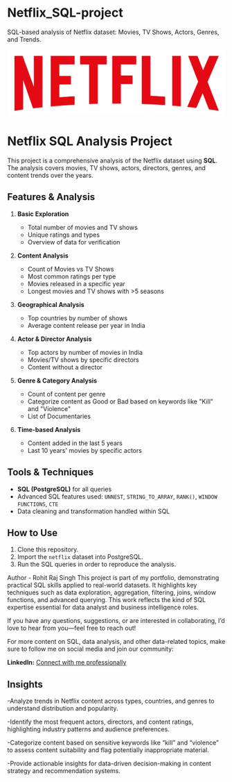 # Netflix_SQL-project
SQL-based analysis of Netflix dataset: Movies, TV Shows, Actors, Genres, and Trends.


![Netflix_Logo](https://github.com/rohitsingh889/Netflix_SQL-project/blob/main/logo.png)

# Netflix SQL Analysis Project

This project is a comprehensive analysis of the Netflix dataset using **SQL**. The analysis covers movies, TV shows, actors, directors, genres, and content trends over the years.

## Features & Analysis

1. **Basic Exploration**
   - Total number of movies and TV shows
   - Unique ratings and types
   - Overview of data for verification

2. **Content Analysis**
   - Count of Movies vs TV Shows
   - Most common ratings per type
   - Movies released in a specific year
   - Longest movies and TV shows with >5 seasons

3. **Geographical Analysis**
   - Top countries by number of shows
   - Average content release per year in India

4. **Actor & Director Analysis**
   - Top actors by number of movies in India
   - Movies/TV shows by specific directors
   - Content without a director

5. **Genre & Category Analysis**
   - Count of content per genre
   - Categorize content as Good or Bad based on keywords like "Kill" and "Violence"
   - List of Documentaries

6. **Time-based Analysis**
   - Content added in the last 5 years
   - Last 10 years' movies by specific actors

## Tools & Techniques
- **SQL (PostgreSQL)** for all queries
- Advanced SQL features used: `UNNEST`, `STRING_TO_ARRAY`, `RANK()`, `WINDOW FUNCTIONS`, `CTE`
- Data cleaning and transformation handled within SQL

## How to Use
1. Clone this repository.
2. Import the `netflix` dataset into PostgreSQL.
3. Run the SQL queries in order to reproduce the analysis.


Author - Rohit Raj Singh
This project is part of my portfolio, demonstrating practical SQL skills applied to real-world datasets.
It highlights key techniques such as data exploration, aggregation, filtering, joins, window functions, and advanced querying.
This work reflects the kind of SQL expertise essential for data analyst and business intelligence roles.

If you have any questions, suggestions, or are interested in collaborating, I’d love to hear from you—feel free to reach out!

For more content on SQL, data analysis, and other data-related topics, make sure to follow me on social media and join our community:



 **LinkedIn:** [Connect with me professionally](https://www.linkedin.com/in/rohit-raj-singh-3030172a4?utm_source=share&utm_campaign=share_via&utm_content=profile&utm_medium=android_app)



## Insights
-Analyze trends in Netflix content across types, countries, and genres to understand distribution and popularity.

-Identify the most frequent actors, directors, and content ratings, highlighting industry patterns and audience preferences.

-Categorize content based on sensitive keywords like “kill” and “violence” to assess content suitability and flag potentially inappropriate material.

-Provide actionable insights for data-driven decision-making in content strategy and recommendation systems.
